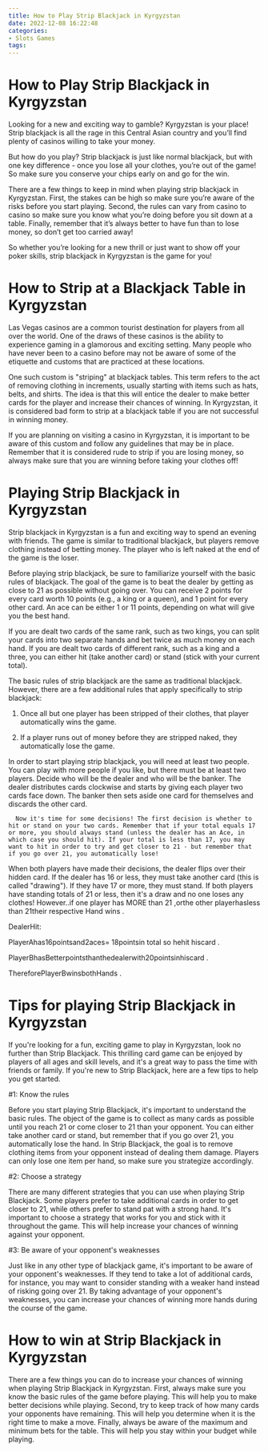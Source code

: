 ```yaml
---
title: How to Play Strip Blackjack in Kyrgyzstan
date: 2022-12-08 16:22:48
categories:
- Slots Games
tags:
---
```



#  How to Play Strip Blackjack in Kyrgyzstan

Looking for a new and exciting way to gamble? Kyrgyzstan is your place! Strip blackjack is all the rage in this Central Asian country and you’ll find plenty of casinos willing to take your money.

But how do you play? Strip blackjack is just like normal blackjack, but with one key difference - once you lose all your clothes, you’re out of the game! So make sure you conserve your chips early on and go for the win.

There are a few things to keep in mind when playing strip blackjack in Kyrgyzstan. First, the stakes can be high so make sure you’re aware of the risks before you start playing. Second, the rules can vary from casino to casino so make sure you know what you’re doing before you sit down at a table. Finally, remember that it’s always better to have fun than to lose money, so don’t get too carried away!

So whether you’re looking for a new thrill or just want to show off your poker skills, strip blackjack in Kyrgyzstan is the game for you!

#  How to Strip at a Blackjack Table in Kyrgyzstan

Las Vegas casinos are a common tourist destination for players from all over the world. One of the draws of these casinos is the ability to experience gaming in a glamorous and exciting setting. Many people who have never been to a casino before may not be aware of some of the etiquette and customs that are practiced at these locations.

One such custom is "striping" at blackjack tables. This term refers to the act of removing clothing in increments, usually starting with items such as hats, belts, and shirts. The idea is that this will entice the dealer to make better cards for the player and increase their chances of winning. In Kyrgyzstan, it is considered bad form to strip at a blackjack table if you are not successful in winning money.

If you are planning on visiting a casino in Kyrgyzstan, it is important to be aware of this custom and follow any guidelines that may be in place. Remember that it is considered rude to strip if you are losing money, so always make sure that you are winning before taking your clothes off!

#  Playing Strip Blackjack in Kyrgyzstan

Strip blackjack in Kyrgyzstan is a fun and exciting way to spend an evening with friends. The game is similar to traditional blackjack, but players remove clothing instead of betting money. The player who is left naked at the end of the game is the loser.

Before playing strip blackjack, be sure to familiarize yourself with the basic rules of blackjack. The goal of the game is to beat the dealer by getting as close to 21 as possible without going over. You can receive 2 points for every card worth 10 points (e.g., a king or a queen), and 1 point for every other card. An ace can be either 1 or 11 points, depending on what will give you the best hand.

If you are dealt two cards of the same rank, such as two kings, you can split your cards into two separate hands and bet twice as much money on each hand. If you are dealt two cards of different rank, such as a king and a three, you can either hit (take another card) or stand (stick with your current total).

The basic rules of strip blackjack are the same as traditional blackjack. However, there are a few additional rules that apply specifically to strip blackjack:

1) Once all but one player has been stripped of their clothes, that player automatically wins the game.

2) If a player runs out of money before they are stripped naked, they automatically lose the game.

In order to start playing strip blackjack, you will need at least two people. You can play with more people if you like, but there must be at least two players. Decide who will be the dealer and who will be the banker. The dealer distributes cards clockwise and starts by giving each player two cards face down. The banker then sets aside one card for themselves and discards the other card.

      Now it's time for some decisions! The first decision is whether to hit or stand on your two cards. Remember that if your total equals 17 or more, you should always stand (unless the dealer has an Ace, in which case you should hit). If your total is less than 17, you may want to hit in order to try and get closer to 21 - but remember that if you go over 21, you automatically lose! 

   When both players have made their decisions, the dealer flips over their hidden card. If the dealer has 16 or less, they must take another card (this is called "drawing"). If they have 17 or more, they must stand. If both players have standing totals of 21 or less, then it's a draw and no one loses any clothes! However..if one player has MORE than 21 ,orthe other playerhasless than 21their respective Hand wins .

 DealerHit:

PlayerAhas16pointsand2aces= 18pointsin total so hehit hiscard .

 PlayerBhasBetterpointsthanthedealerwith20pointsinhiscard .

ThereforePlayerBwinsbothHands .

#  Tips for playing Strip Blackjack in Kyrgyzstan

If you're looking for a fun, exciting game to play in Kyrgyzstan, look no further than Strip Blackjack. This thrilling card game can be enjoyed by players of all ages and skill levels, and it's a great way to pass the time with friends or family. If you're new to Strip Blackjack, here are a few tips to help you get started.

#1: Know the rules

Before you start playing Strip Blackjack, it's important to understand the basic rules. The object of the game is to collect as many cards as possible until you reach 21 or come closer to 21 than your opponent. You can either take another card or stand, but remember that if you go over 21, you automatically lose the hand. In Strip Blackjack, the goal is to remove clothing items from your opponent instead of dealing them damage. Players can only lose one item per hand, so make sure you strategize accordingly.

#2: Choose a strategy

There are many different strategies that you can use when playing Strip Blackjack. Some players prefer to take additional cards in order to get closer to 21, while others prefer to stand pat with a strong hand. It's important to choose a strategy that works for you and stick with it throughout the game. This will help increase your chances of winning against your opponent.

#3: Be aware of your opponent's weaknesses

Just like in any other type of blackjack game, it's important to be aware of your opponent's weaknesses. If they tend to take a lot of additional cards, for instance, you may want to consider standing with a weaker hand instead of risking going over 21. By taking advantage of your opponent's weaknesses, you can increase your chances of winning more hands during the course of the game.

#  How to win at Strip Blackjack in Kyrgyzstan

There are a few things you can do to increase your chances of winning when playing Strip Blackjack in Kyrgyzstan. First, always make sure you know the basic rules of the game before playing. This will help you to make better decisions while playing. Second, try to keep track of how many cards your opponents have remaining. This will help you determine when it is the right time to make a move. Finally, always be aware of the maximum and minimum bets for the table. This will help you stay within your budget while playing.